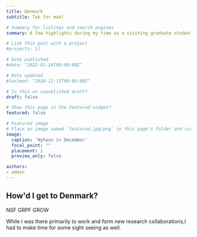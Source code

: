 ```yaml
---
title: Denmark
subtitle: Tak for mad!

# Summary for listings and search engines
summary: A few highlights during my time as a visiting graduate student at the Cosmic DAWN Center in Copenhagen, Denmark.

# Link this post with a project
#projects: []

# Date published
#date: "2022-01-24T00:00:00Z"

# Date updated
#lastmod: "2020-12-13T00:00:00Z"

# Is this an unpublished draft?
draft: false

# Show this page in the Featured widget?
featured: false

# Featured image
# Place an image named `featured.jpg/png` in this page's folder and customize its options here.
image:
  caption: 'Nyhavn in December'
  focal_point: ""
  placement: 1
  preview_only: false

authors:
- admin
---
```


## How'd I get to Denmark? 

NSF GRPF GROW 

While I was there primarily to work and form new research collaborations,I had to make time for some sight seeing as well. 
